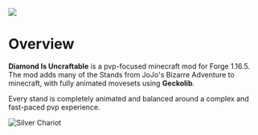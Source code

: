 ![](https://cdn.discordapp.com/attachments/897147833034080347/1000572735354830858/Diamond_Is_Uncraftable_Logo.png)

Overview
=

**Diamond Is Uncraftable** is a pvp-focused minecraft mod for Forge 1.16.5. The mod adds
 many of the Stands from JoJo's Bizarre Adventure to minecraft, with fully animated movesets using **Geckolib**.

Every stand is completely animated and balanced around a complex and fast-paced pvp experience.

![Silver Chariot](https://cdn.discordapp.com/attachments/897147788616400953/897160113322868797/SPOILER_chariotforward.gif)
